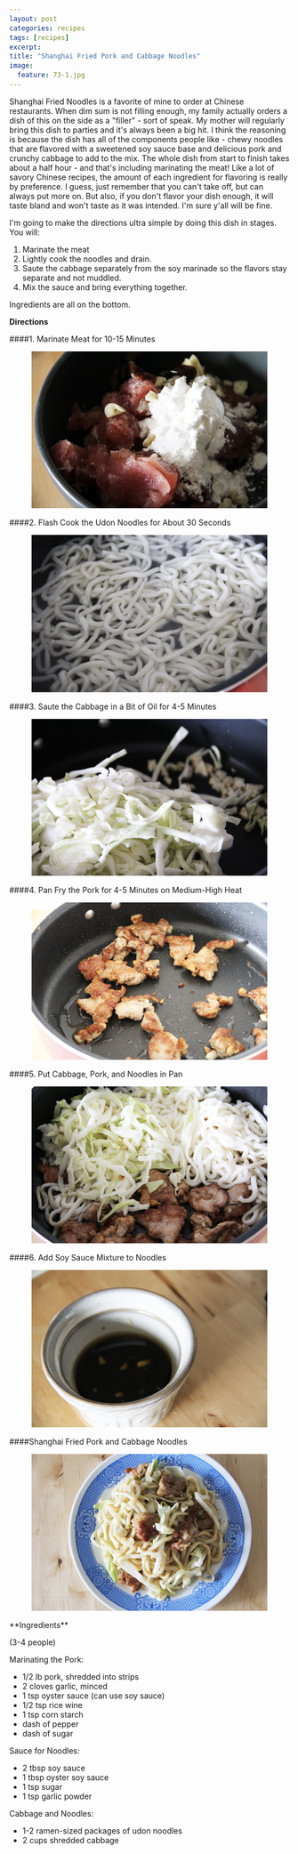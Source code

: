 ```yaml
---
layout: post
categories: recipes
tags: [recipes]
excerpt: 
title: "Shanghai Fried Pork and Cabbage Noodles"
image:
  feature: 73-1.jpg
---
```


Shanghai Fried Noodles is a favorite of mine to order at Chinese restaurants.  When dim sum is not filling enough, my family actually orders a dish of this on the side as a "filler" - sort of speak.  My mother will regularly bring this dish to parties and it's always been a big hit.  I think the reasoning is because the dish has all of the  components people like - chewy noodles that are flavored with a sweetened soy sauce base and delicious pork and crunchy cabbage to add to the mix.  The whole dish from start to finish takes about a half hour - and that's including marinating the meat!  Like a lot of savory Chinese recipes, the amount of each ingredient for flavoring is really by preference.  I guess, just remember that you can't take off, but can always put more on.  But also, if you don't flavor your dish enough, it will taste bland and won't taste as it was intended.  I'm sure y'all will be fine.

I'm going to make the directions ultra simple by doing this dish in stages.  You will:
1. Marinate the meat
2. Lightly cook the noodles and drain.
3. Saute the cabbage separately from the soy marinade so the flavors stay separate and not muddled.
4. Mix the sauce and bring everything together.

Ingredients are all on the bottom.


**Directions**

####1. Marinate Meat for 10-15 Minutes
<figure> <img src='/images/73-2.jpg'> </figure>
####2. Flash Cook the Udon Noodles for About 30 Seconds
<figure> <img src='/images/73-3.jpg'> </figure>
####3. Saute the Cabbage in a Bit of Oil for 4-5 Minutes
<figure> <img src='/images/73-4.jpg'> </figure>
####4. Pan Fry the Pork for 4-5 Minutes on Medium-High Heat
<figure> <img src='/images/73-5.jpg'> </figure>
####5. Put Cabbage, Pork, and Noodles in Pan
<figure> <img src='/images/73-6.jpg'> </figure>
####6. Add Soy Sauce Mixture to Noodles
<figure> <img src='/images/73-7.jpg'> </figure>
####Shanghai Fried Pork and Cabbage Noodles
<figure> <img src='/images/73-8.jpg'> </figure>


<section class='recipe'>
**Ingredients**

(3-4 people)

Marinating the Pork:

- 1/2 lb pork, shredded into strips
- 2 cloves garlic, minced
- 1 tsp oyster sauce (can use soy sauce)
- 1/2 tsp rice wine 
- 1 tsp corn starch
- dash of pepper
- dash of sugar

Sauce for Noodles:
- 2 tbsp  soy sauce
- 1 tbsp oyster soy sauce
- 1 tsp sugar
- 1 tsp garlic powder

Cabbage and Noodles:

- 1-2 ramen-sized packages of udon noodles
- 2 cups shredded cabbage</section>